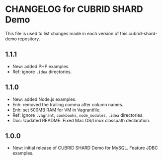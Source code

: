 # CHANGELOG for CUBRID SHARD Demo

This file is used to list changes made in each version of this cubrid-shard-demo repository.

## 1.1.1

- New: added PHP examples.
- Ref: ignore `.idea` directories.

## 1.1.0

- New: added Node.js examples.
- Enh: removed the trailing comma after column names.
- Enh: set 500MB RAM for VM in Vagrantfile.
- Ref: ignore `.vagrant`, `cookbooks`, `node_modules`, `.idea` directories.
- Doc: Updated README. Fixed Mac OS/Linux classpath declaration.

## 1.0.0

- New: initial release of CUBRID SHARD Demo for MySQL. Feature JDBC examples.
